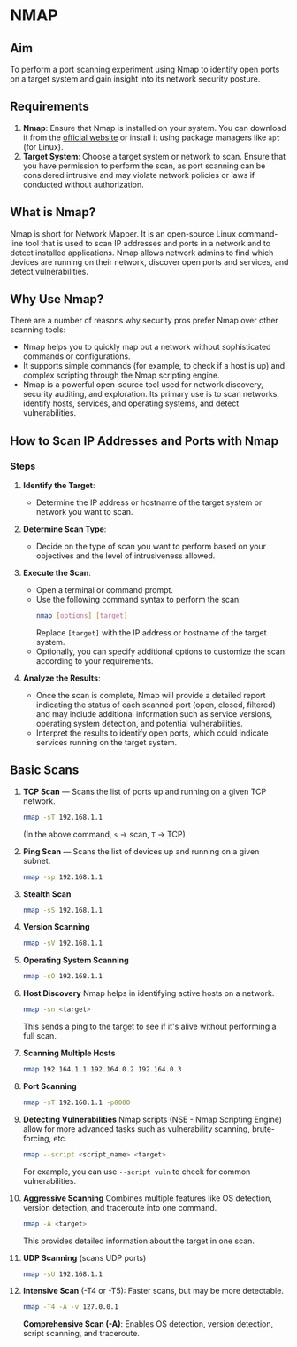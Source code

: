 # NMAP

## Aim
To perform a port scanning experiment using Nmap to identify open ports on a target system and gain insight into its network security posture.

## Requirements
1. **Nmap**: Ensure that Nmap is installed on your system. You can download it from the [official website](https://nmap.org/download.html) or install it using package managers like `apt` (for Linux).
2. **Target System**: Choose a target system or network to scan. Ensure that you have permission to perform the scan, as port scanning can be considered intrusive and may violate network policies or laws if conducted without authorization.

## What is Nmap?
Nmap is short for Network Mapper. It is an open-source Linux command-line tool that is used to scan IP addresses and ports in a network and to detect installed applications. Nmap allows network admins to find which devices are running on their network, discover open ports and services, and detect vulnerabilities.

## Why Use Nmap?
There are a number of reasons why security pros prefer Nmap over other scanning tools:
- Nmap helps you to quickly map out a network without sophisticated commands or configurations.
- It supports simple commands (for example, to check if a host is up) and complex scripting through the Nmap scripting engine.
- Nmap is a powerful open-source tool used for network discovery, security auditing, and exploration. Its primary use is to scan networks, identify hosts, services, and operating systems, and detect vulnerabilities.

## How to Scan IP Addresses and Ports with Nmap

### Steps
1. **Identify the Target**:
    - Determine the IP address or hostname of the target system or network you want to scan.

2. **Determine Scan Type**:
    - Decide on the type of scan you want to perform based on your objectives and the level of intrusiveness allowed.

3. **Execute the Scan**:
    - Open a terminal or command prompt.
    - Use the following command syntax to perform the scan:
      ```sh
      nmap [options] [target]
      ```
      Replace `[target]` with the IP address or hostname of the target system.
    - Optionally, you can specify additional options to customize the scan according to your requirements.

4. **Analyze the Results**:
    - Once the scan is complete, Nmap will provide a detailed report indicating the status of each scanned port (open, closed, filtered) and may include additional information such as service versions, operating system detection, and potential vulnerabilities.
    - Interpret the results to identify open ports, which could indicate services running on the target system.

## Basic Scans

1. **TCP Scan** — Scans the list of ports up and running on a given TCP network.
    ```sh
    nmap -sT 192.168.1.1
    ```
    (In the above command, `s` -> scan, `T` -> TCP)

2. **Ping Scan** — Scans the list of devices up and running on a given subnet.
    ```sh
    nmap -sp 192.168.1.1
    ```

3. **Stealth Scan**
    ```sh
    nmap -sS 192.168.1.1
    ```

4. **Version Scanning**
    ```sh
    nmap -sV 192.168.1.1
    ```

5. **Operating System Scanning**
    ```sh
    nmap -sO 192.168.1.1
    ```

6. **Host Discovery**
    Nmap helps in identifying active hosts on a network.
    ```sh
    nmap -sn <target>
    ```
    This sends a ping to the target to see if it's alive without performing a full scan.

7. **Scanning Multiple Hosts**
    ```sh
    nmap 192.164.1.1 192.164.0.2 192.164.0.3
    ```

8. **Port Scanning**
    ```sh
    nmap -sT 192.168.1.1 -p8080
    ```

9. **Detecting Vulnerabilities**
    Nmap scripts (NSE - Nmap Scripting Engine) allow for more advanced tasks such as vulnerability scanning, brute-forcing, etc.
    ```sh
    nmap --script <script_name> <target>
    ```
    For example, you can use `--script vuln` to check for common vulnerabilities.

10. **Aggressive Scanning**
     Combines multiple features like OS detection, version detection, and traceroute into one command.
     ```sh
     nmap -A <target>
     ```
     This provides detailed information about the target in one scan.

11. **UDP Scanning** (scans UDP ports)
     ```sh
     nmap -sU 192.168.1.1
     ```

12. **Intensive Scan** (-T4 or -T5): Faster scans, but may be more detectable.
     ```sh
     nmap -T4 -A -v 127.0.0.1
     ```

     **Comprehensive Scan (-A)**: Enables OS detection, version detection, script scanning, and traceroute.

